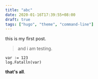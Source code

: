 ```yaml
---
title: "abc"
date: 2020-01-16T17:39:55+08:00
draft: true
tags: ["hugo", "theme", "command-line"]
---
```

this is my first post.

> and i am testing.

```golang
var := 123
log.Fatalln(var)
```

**that's all**.
